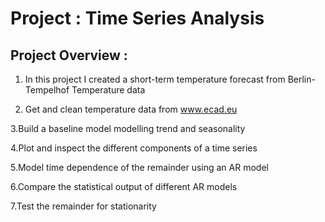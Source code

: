 # Project : Time Series Analysis

<h2>Project Overview :</h2>

1. In this project I created a short-term temperature forecast from Berlin-Tempelhof Temperature data

2. Get and clean temperature data from www.ecad.eu

3.Build a baseline model modelling trend and seasonality

4.Plot and inspect the different components of a time series

5.Model time dependence of the remainder using an AR model

6.Compare the statistical output of different AR models

7.Test the remainder for stationarity


